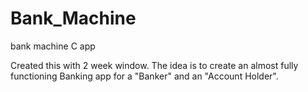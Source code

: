 # Bank_Machine
bank machine C app

Created this with 2 week window. 
The idea is to create an almost fully functioning Banking app for a "Banker" and an "Account Holder".



